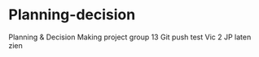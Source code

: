 # Planning-decision
Planning &amp; Decision Making project group 13
Git push test Vic 2 JP laten zien